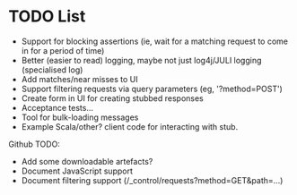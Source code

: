 # TODO List

 * Support for blocking assertions (ie, wait for a matching request to come in for a period of time)
 * Better (easier to read) logging, maybe not just log4j/JULI logging (specialised log)
 * Add matches/near misses to UI
 * Support filtering requests via query parameters (eg, '?method=POST')
 * Create form in UI for creating stubbed responses
 * Acceptance tests...
 * Tool for bulk-loading messages
 * Example Scala/other? client code for interacting with stub.

Github TODO:
 - Add some downloadable artefacts?
 - Document JavaScript support
 - Document filtering support (/_control/requests?method=GET&path=...)
